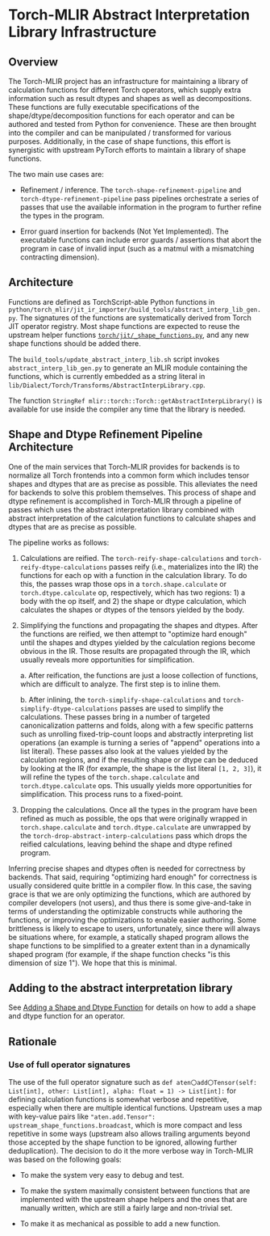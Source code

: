 # Torch-MLIR Abstract Interpretation Library Infrastructure

## Overview

The Torch-MLIR project has an infrastructure for maintaining a library of
calculation functions for different Torch operators, which supply extra
information such as result dtypes and shapes as well as decompositions. These
functions are fully executable specifications of the shape/dtype/decomposition
functions for each operator and can be authored and tested from Python for
convenience. These are then brought into the compiler and can be manipulated /
transformed for various purposes.  Additionally, in the case of shape functions,
this effort is synergistic with upstream PyTorch efforts to maintain a library
of shape functions.

The two main use cases are:

- Refinement / inference. The `torch-shape-refinement-pipeline` and
  `torch-dtype-refinement-pipeline` pass pipelines orchestrate a series of
  passes that use the available information in the program to further refine the
  types in the program.

- Error guard insertion for backends (Not Yet Implemented). The executable
  functions can include error guards / assertions that abort the program in case
  of invalid input (such as a matmul with a mismatching contracting dimension).

## Architecture

Functions are defined as TorchScript-able Python functions in
`python/torch_mlir/jit_ir_importer/build_tools/abstract_interp_lib_gen.py`.
The signatures of the functions are systematically derived from Torch JIT
operator registry. Most shape functions are expected to reuse the upstream
helper functions
[`torch/jit/_shape_functions.py`](https://github.com/pytorch/pytorch/blob/279634f384662b7c3a9f8bf7ccc3a6afd2f05657/torch/jit/_shape_functions.py#L1),
and any new shape functions should be added there.

The `build_tools/update_abstract_interp_lib.sh` script invokes
`abstract_interp_lib_gen.py` to generate an MLIR module containing the functions,
which is currently embedded as a string literal in
`lib/Dialect/Torch/Transforms/AbstractInterpLibrary.cpp`.

The function `StringRef mlir::torch::Torch::getAbstractInterpLibrary()` is
available for use inside the compiler any time that the library is needed.

## Shape and Dtype Refinement Pipeline Architecture

One of the main services that Torch-MLIR provides for backends is to normalize
all Torch frontends into a common form which includes tensor shapes and dtypes
that are as precise as possible. This alleviates the need for backends to solve
this problem themselves. This process of shape and dtype refinement is
accomplished in Torch-MLIR through a pipeline of passes which uses the abstract
interpretation library combined with abstract interpretation of the calculation
functions to calculate shapes and dtypes that are as precise as possible.

The pipeline works as follows:

1. Calculations are reified. The `torch-reify-shape-calculations` and
   `torch-reify-dtype-calculations` passes reify (i.e., materializes into the
   IR) the functions for each op with a function in the calculation library. To
   do this, the passes wrap those ops in a `torch.shape.calculate` or
   `torch.dtype.calculate` op, respectively, which has two regions: 1) a body
   with the op itself, and 2) the shape or dtype calculation, which calculates
   the shapes or dtypes of the tensors yielded by the body.

2. Simplifying the functions and propagating the shapes and dtypes. After the
   functions are reified, we then attempt to "optimize hard enough" until the
   shapes and dtypes yielded by the calculation regions become obvious in the IR.
   Those results are propagated through the IR, which usually reveals more
   opportunities for simplification.

   a. After reification, the functions are just a loose collection of
   functions, which are difficult to analyze. The first step is to inline them.

   b. After inlining, the `torch-simplify-shape-calculations` and
   `torch-simplify-dtype-calculations` passes are used to simplify the
   calculations. These passes bring in a number of targeted canonicalization
   patterns and folds, along with a few specific patterns such as unrolling
   fixed-trip-count loops and abstractly interpreting list operations (an
   example is turning a series of "append" operations into a list
   literal). These passes also look at the values yielded by the calculation
   regions, and if the resulting shape or dtype can be deduced by looking at the
   IR (for example, the shape is the list literal `[1, 2, 3]`), it will refine
   the types of the `torch.shape.calculate` and `torch.dtype.calculate`
   ops. This usually yields more opportunities for simplification. This process
   runs to a fixed-point.

3. Dropping the calculations. Once all the types in the program have been
   refined as much as possible, the ops that were originally wrapped in
   `torch.shape.calculate` and `torch.dtype.calculate` are unwrapped by the
   `torch-drop-abstract-interp-calculations` pass which drops the reified
   calculations, leaving behind the shape and dtype refined program.

Inferring precise shapes and dtypes often is needed for correctness by
backends. That said, requiring "optimizing hard enough" for correctness is
usually considered quite brittle in a compiler flow. In this case, the saving
grace is that we are only optimizing the functions, which are authored by
compiler developers (not users), and thus there is some give-and-take in terms
of understanding the optimizable constructs while authoring the functions, or
improving the optimizations to enable easier authoring. Some brittleness is
likely to escape to users, unfortunately, since there will always be situations
where, for example, a statically shaped program allows the shape functions to be
simplified to a greater extent than in a dynamically shaped program (for
example, if the shape function checks "is this dimension of size 1"). We hope
that this is minimal.

## Adding to the abstract interpretation library

See [Adding a Shape and Dtype Function](adding_a_shape_and_dtype_function.md)
for details on how to add a shape and dtype function for an operator.

## Rationale

### Use of full operator signatures

The use of the full operator signature such as
`def aten〇add〇Tensor(self: List[int], other: List[int], alpha: float = 1) -> List[int]:`
for defining calculation functions is somewhat verbose and repetitive, especially when
there are multiple identical functions. Upstream uses a map with key-value
pairs like `"aten.add.Tensor": upstream_shape_functions.broadcast`, which is
more compact and less repetitive in some ways (upstream also allows trailing
arguments beyond those accepted by the shape function to be ignored, allowing
further deduplication). The decision to do it the more verbose way in Torch-MLIR
was based on the following goals:

- To make the system very easy to debug and test.

- To make the system maximally consistent between functions that are
  implemented with the upstream shape helpers and the ones that are manually
  written, which are still a fairly large and non-trivial set.

- To make it as mechanical as possible to add a new function.
